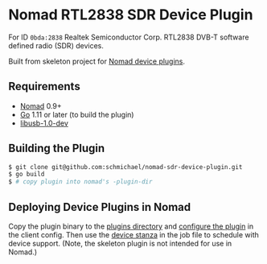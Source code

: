 Nomad RTL2838 SDR Device Plugin
===============================

For ID `0bda:2838` Realtek Semiconductor Corp. RTL2838 DVB-T software defined
radio (SDR) devices.

Built from skeleton project for [Nomad device plugins](https://www.nomadproject.io/docs/internals/plugins/devices.html).

Requirements
------------

- [Nomad](https://www.nomadproject.io/downloads.html) 0.9+
- [Go](https://golang.org/doc/install) 1.11 or later (to build the plugin)
- [libusb-1.0-dev](https://libusb.info/)

Building the Plugin
---------------------

```sh
$ git clone git@github.com:schmichael/nomad-sdr-device-plugin.git
$ go build
$ # copy plugin into nomad's -plugin-dir
```

Deploying Device Plugins in Nomad
----------------------

Copy the plugin binary to the
[plugins directory](https://www.nomadproject.io/docs/configuration/index.html#plugin_dir) and
[configure the plugin](https://www.nomadproject.io/docs/configuration/plugin.html) in the client config. Then use the
[device stanza](https://www.nomadproject.io/docs/job-specification/device.html) in the job file to schedule with
device support. (Note, the skeleton plugin is not intended for use in Nomad.)
